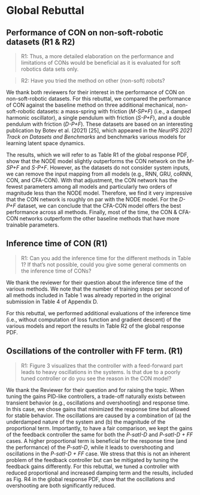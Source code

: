 # Global Rebuttal

## Performance of CON on non-soft-robotic datasets (R1 & R2)

> R1: Thus, a more detailed elaboration on the performance and limitations of CONs would be beneficial as it is evaluated for soft robotics data sets only.

> R2: Have you tried the method on other (non-soft) robots?

We thank both reviewers for their interest in the performance of CON on non-soft-robotic datasets.
For this rebuttal, we compared the performance of CON against the baseline method on three additional mechanical, non-soft-robotic datasets: a mass-spring with friction (_M-SP+F_) (i.e., a damped harmonic oscillator), a single pendulum with friction (_S-P+F_), and a double pendulum with friction (_D-P+F_). These datasets are based on an interesting publication by Botev et al. (2021) [25], which appeared in the _NeurIPS 2021 Track on Datasets and Benchmarks_ and benchmarks various models for learning latent space dynamics.

The results, which we will refer to as Table R1 of the global response PDF, show that the NODE model slightly outperforms the CON network on the _M-SP+F_ and _S-P+F_. However, as the datasets do not consider system inputs, we can remove the input mapping from all models (e.g., RNN, GRU, coRNN, CON, and CFA-CON). With that adjustment, the CON network has the fewest parameters among all models and particularly two orders of magnitude less than the NODE model. Therefore, we find it very impressive that the CON network is roughly on par with the NODE model.
For the _D-P+F_ dataset, we can conclude that the CFA-CON model offers the best performance across all methods.
Finally, most of the time, the CON & CFA-CON networks outperform the other baseline methods that have more trainable parameters.

## Inference time of CON (R1)

> R1: Can you add the inference time for the different methods in Table 1? If that’s not possible, could you give some general comments on the inference time of CONs?

We thank the reviewer for their question about the inference time of the various methods. We note that the number of training steps per second of all methods included in Table 1 was already reported in the original submission in Table 4 of Appendix D.

For this rebuttal, we performed additional evaluations of the inference time (i.e., without computation of loss function and gradient descent) of the various models and report the results in Table R2 of the global response PDF.

## Oscillations of the controller with FF term. (R1)

> R1: Figure 3 visualizes that the controller with a feed-forward part leads to heavy oscillations in the systems. Is that due to a poorly tuned controller or do you see the reason in the CON model?

We thank the Reviewer for their question and for raising the topic. When tuning the gains PID-like controllers, a trade-off naturally exists between transient behavior (e.g., oscillations and overshooting) and response time.
In this case, we chose gains that minimized the response time but allowed for stable behavior. The oscillations are caused by a combination of (a) the underdamped nature of the system and (b) the magnitude of the proportional term.
Importantly, to have a fair comparison, we kept the gains of the feedback controller the same for both the _P-satI-D_ and _P-satI-D + FF_ cases. A higher proportional term is beneficial for the response time (and the performance) of the _P-satI-D_,
while it leads to overshooting and oscillations in the _P-satI-D + FF_ case. We stress that this is not an inherent problem of the feedback controller but can be mitigated by tuning the feedback gains differently.
For this rebuttal, we tuned a controller with reduced proportional and increased damping term and the results, included as Fig. R4 in the global response PDF, show that the oscillations and overshooting are both significantly reduced.
